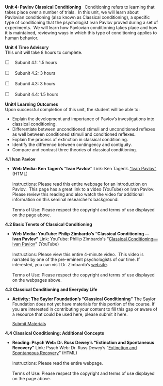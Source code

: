 **Unit 4: Pavlov Classical Conditioning** <span id="4"></span> 
Conditioning refers to learning that takes place over a number of
trials.  In this unit, we will learn about Pavlovian conditioning (also
known as Classical conditioning), a specific type of conditioning that
the psychologist Ivan Pavlov proved during a set of experiments.  We
will learn how Pavlovian conditioning takes place and how it is
maintained, reviewing ways in which this type of conditioning applies to
human behavior. 

**Unit 4 Time Advisory**  
This unit will take 8 hours to complete.  
  
 <span
style="color: rgb(85, 85, 85); font-family: 'Myriad Pro', 'Gill Sans', 'Gill Sans MT', Calibri, sans-serif; font-size: 16px; line-height: 21px; text-align: left; -webkit-text-size-adjust: none; ">☐
   </span>Subunit 4.1: 1.5 hours  
  
 <span
style="color: rgb(85, 85, 85); font-family: 'Myriad Pro', 'Gill Sans', 'Gill Sans MT', Calibri, sans-serif; font-size: 16px; line-height: 21px; text-align: left; -webkit-text-size-adjust: none; ">☐
   </span>Subunit 4.2: 3 hours  
  
 <span
style="color: rgb(85, 85, 85); font-family: 'Myriad Pro', 'Gill Sans', 'Gill Sans MT', Calibri, sans-serif; font-size: 16px; line-height: 21px; text-align: left; -webkit-text-size-adjust: none; ">☐
   </span>Subunit 4.3: 3 hours  
  
 <span
style="color: rgb(85, 85, 85); font-family: 'Myriad Pro', 'Gill Sans', 'Gill Sans MT', Calibri, sans-serif; font-size: 16px; line-height: 21px; text-align: left; -webkit-text-size-adjust: none; ">☐
   </span>Subunit 4.4: 1.5 hours

**Unit4 Learning Outcomes**  
Upon successful completion of this unit, the student will be able to:  
  
-   <span dir="LTR">Explain the development and importance of Pavlov’s
    investigations into classical conditioning.</span>
-   <span dir="LTR">Differentiate between unconditioned stimuli and
    unconditioned reflexes as well between conditioned stimuli and
    conditioned reflexes.</span>
-   <span dir="LTR">Explain the process of extinction in classical
    conditioning.</span>
-   <span dir="LTR">Identify the difference between contingency and
    contiguity.</span>
-   <span dir="LTR">Compare and contrast three theories of classical
    conditioning.</span>

**4.1 Ivan Pavlov** <span id="4.1"></span> 
-   **Web Media: Ken Tagen’s “Ivan Pavlov”**
    Link: Ken Tagen’s [“Ivan
    Pavlov”](http://kentangen.com/psychnut/ivan-pavlov/) (HTML)  
        
     Instructions: Please read this entire webpage for an introduction
    on Pavlov.  This page has a great link to a video (YouTube) on Ivan
    Pavlov.  Please review this reading and also watch the video for
    additional information on this seminal researcher’s background.  
        
     Terms of Use: Please respect the copyright and terms of use
    displayed on the page above.

**4.2 Basic Tenets of Classical Conditioning** <span id="4.2"></span> 
-   **Web Media: YouTube: Philip Zimbardo’s “Classical Conditioning
    —Ivan Pavlov”**
    Link: YouTube: Phillip Zimbardo's "[Classical Conditioning—Ivan
    Pavlov](http://www.youtube.com/watch?v=hhqumfpxuzI)" (YouTube)  
        
     Instructions: Please view this entire 4-minute video.  This video
    is narrated by one of the pre-eminent psychologists of our time. If
    interested, you can visit Dr. Zimbardo’s
    [website](http://www.zimbardo.com/).  
        
     Terms of Use: Please respect the copyright and terms of use
    displayed on the webpages above.

**4.3 Classical Conditioning and Everyday Life** <span id="4.3"></span> 
-   **Activity: The Saylor Foundation’s “Classical Conditioning”**
    The Saylor Foundation does not yet have materials for this portion
    of the course. If you are interested in contributing your content to
    fill this gap or aware of a resource that could be used here, please
    submit it here.

    [Submit Materials](/contribute/)

**4.4 Classical Conditioning: Additional Concepts** <span
id="4.4"></span> 
-   **Reading: Psych Web: Dr. Russ Dewey’s “Extinction and Spontaneous
    Recovery”**
    Link: Psych Web: Dr. Russ Dewey’s “[Extinction and Spontaneous
    Recovery](http://www.psywww.com/intropsych/ch05_conditioning/extinction_and_spontaneous_recovery.html)”
    (HTML)  
        
     Instructions: Please read the entire webpage.  
        
     Terms of Use: Please respect the copyright and terms of use
    displayed on the page above.


